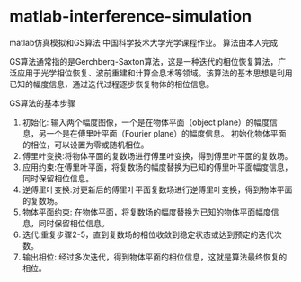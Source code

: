 # matlab-interference-simulation
matlab仿真模拟和GS算法
中国科学技术大学光学课程作业。
算法由本人完成

GS算法通常指的是Gerchberg-Saxton算法，这是一种迭代的相位恢复算法，广泛应用于光学相位恢复、波前重建和计算全息术等领域。该算法的基本思想是利用已知的幅度信息，通过迭代过程逐步恢复物体的相位信息。

GS算法的基本步骤
1. 初始化: 输入两个幅度图像，一个是在物体平面（object plane）的幅度信息，另一个是在傅里叶平面（Fourier plane）的幅度信息。
初始化物体平面的相位，可以设置为零或随机相位。
2. 傅里叶变换:将物体平面的复数场进行傅里叶变换，得到傅里叶平面的复数场。
3. 应用约束:在傅里叶平面，将复数场的幅度替换为已知的傅里叶平面幅度信息，同时保留相位信息。
4. 逆傅里叶变换:对更新后的傅里叶平面复数场进行逆傅里叶变换，得到物体平面的复数场。
5. 物体平面约束: 在物体平面，将复数场的幅度替换为已知的物体平面幅度信息，同时保留相位信息。
6. 迭代:重复步骤2-5，直到复数场的相位收敛到稳定状态或达到预定的迭代次数。
7. 输出相位: 经过多次迭代，得到物体平面的相位信息，这就是算法最终恢复的相位。
